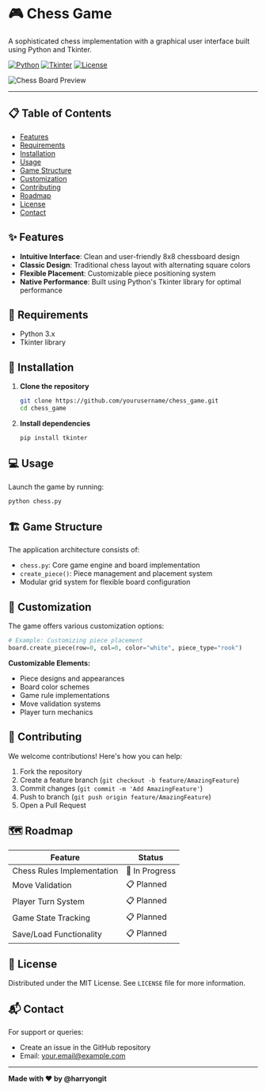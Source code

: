 # 🎮 Chess Game

A sophisticated chess implementation with a graphical user interface built using Python and Tkinter.

[![Python](https://img.shields.io/badge/Python-3.x-blue.svg)](https://www.python.org/)
[![Tkinter](https://img.shields.io/badge/Tkinter-GUI-green.svg)](https://docs.python.org/3/library/tkinter.html)
[![License](https://img.shields.io/badge/License-MIT-yellow.svg)](LICENSE)

![Chess Board Preview](https://github.com/harryongit/chess_game/assets/74458044/78566aeb-48de-4a83-b62d-4039643a201c)


---

## 📋 Table of Contents
- [Features](#-features)
- [Requirements](#-requirements)
- [Installation](#-installation)
- [Usage](#-usage)
- [Game Structure](#-game-structure)
- [Customization](#-customization)
- [Contributing](#-contributing)
- [Roadmap](#-roadmap)
- [License](#-license)
- [Contact](#-contact)

## ✨ Features

- **Intuitive Interface**: Clean and user-friendly 8x8 chessboard design
- **Classic Design**: Traditional chess layout with alternating square colors
- **Flexible Placement**: Customizable piece positioning system
- **Native Performance**: Built using Python's Tkinter library for optimal performance

## 🔧 Requirements

- Python 3.x
- Tkinter library

## 🚀 Installation

1. **Clone the repository**
   ```bash
   git clone https://github.com/yourusername/chess_game.git
   cd chess_game
   ```

2. **Install dependencies**
   ```bash
   pip install tkinter
   ```

## 💻 Usage

Launch the game by running:
```bash
python chess.py
```

## 🏗️ Game Structure

The application architecture consists of:

- `chess.py`: Core game engine and board implementation
- `create_piece()`: Piece management and placement system
- Modular grid system for flexible board configuration

## 🎨 Customization

The game offers various customization options:

```python
# Example: Customizing piece placement
board.create_piece(row=0, col=0, color="white", piece_type="rook")
```

**Customizable Elements:**
- Piece designs and appearances
- Board color schemes
- Game rule implementations
- Move validation systems
- Player turn mechanics

## 🤝 Contributing

We welcome contributions! Here's how you can help:

1. Fork the repository
2. Create a feature branch (`git checkout -b feature/AmazingFeature`)
3. Commit changes (`git commit -m 'Add AmazingFeature'`)
4. Push to branch (`git push origin feature/AmazingFeature`)
5. Open a Pull Request

## 🗺️ Roadmap

| Feature | Status |
|---------|--------|
| Chess Rules Implementation | 🚧 In Progress |
| Move Validation | 📋 Planned |
| Player Turn System | 📋 Planned |
| Game State Tracking | 📋 Planned |
| Save/Load Functionality | 📋 Planned |

## 📄 License

Distributed under the MIT License. See `LICENSE` file for more information.

## 📬 Contact

For support or queries:
- Create an issue in the GitHub repository
- Email: your.email@example.com

---


**Made with ❤️ by @harryongit**

